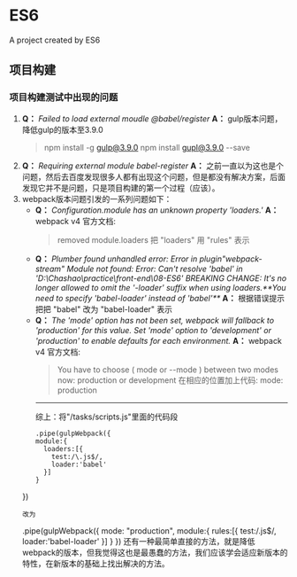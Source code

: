 # ES6
A project created by ES6

## 项目构建
### 项目构建测试中出现的问题
1. **Q：** *Failed to load external moudle @babel/register*
   **A：** gulp版本问题，降低gulp的版本至3.9.0
   > npm install -g gulp@3.9.0
   > npm install gupl@3.9.0 --save
2. **Q：** *Requiring external module babel-register*
   **A：** 之前一直以为这也是个问题，然后去百度发现很多人都有出现这个问题，但是都没有解决方案，后面发现它并不是问题，只是项目构建的第一个过程（应该）。
3.  webpack版本问题引发的一系列问题如下：
    * **Q：** *Configuration.module has an unknown property 'loaders.'*
      **A：** webpack v4 官方文档:
      > removed module.loaders
      把 "loaders" 用 "rules" 表示
    * **Q：** *Plumber found unhandled error: Error in plugin"webpack-stream"*
    *Module not found: Error: Can't resolve 'babel' in 'D:\Chashao\practice\front-end\08-ES6' BREAKING CHANGE: It's no longer allowed to omit the '-loader' suffix when using loaders.\*\*You need to specify 'babel-loader' instead of 'babel'\*\**
      **A：** 根据错误提示把把 "babel" 改为 "babel-loader" 表示
    * **Q：** *The 'mode' option has not been set, webpack will fallback to 'production' for this value. Set 'mode' option to 'development' or 'production' to enable defaults for each environment.*
      **A：** webpack v4 官方文档:
      > You have to choose ( mode or --mode ) between two modes now: production or development
      在相应的位置加上代码:
      > mode: production
      ***
      综上：将"/tasks/scripts.js"里面的代码段
      ```
      .pipe(gulpWebpack({
      module:{
        loaders:[{
          test:/\.js$/,
          loader:'babel'
        }]
      }
    })
    ```
    改为
    ```
      .pipe(gulpWebpack({
      mode: "production",
      module:{
        rules:[{
          test:/\.js$/,
          loader:'babel-loader'
        }]
      }
    })
    还有一种最简单直接的方法，就是降低webpack的版本，但我觉得这也是最愚蠢的方法，我们应该学会适应新版本的特性，在新版本的基础上找出解决的方法。

   